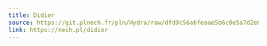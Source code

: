 ```yaml
---
title: Didier
source: https://git.plnech.fr/pln/Hydra/raw/dfd9c56a6feaae5b6c0e5a7d2e0f66bb49cb399d/StarryNights/did.js
link: https://nech.pl/didier
---
```

